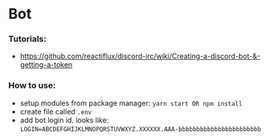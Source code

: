 # Bot

### Tutorials:
* https://github.com/reactiflux/discord-irc/wiki/Creating-a-discord-bot-&-getting-a-token

### How to use:
* setup modules from package manager: `yarn start OR npm install`
* create file called `.env`
* add bot login id. looks like: `LOGIN=ABCDEFGHIJKLMNOPQRSTUVWXYZ.XXXXXX.AAA-bbbbbbbbbbbbbbbbbbbbbbb`
